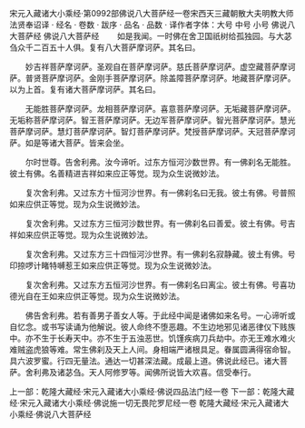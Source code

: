 宋元入藏诸大小乘经·第0992部佛说八大菩萨经一卷宋西天三藏朝散大夫明教大师法贤奉诏译
· 经名 · 卷数 · 跋序
· 品名 · 品数 · 译作者字体：大号 中号 小号
佛说八大菩萨经
佛说八大菩萨经
　　如是我闻。一时佛在舍卫国祇树给孤独园。与大苾刍众千二百五十人俱。复有八大菩萨摩诃萨。其名曰。

　　妙吉祥菩萨摩诃萨。圣观自在菩萨摩诃萨。慈氏菩萨摩诃萨。虚空藏菩萨摩诃萨。普贤菩萨摩诃萨。金刚手菩萨摩诃萨。除盖障菩萨摩诃萨。地藏菩萨摩诃萨。以为上首。复有诸大菩萨摩诃萨。其名曰。

　　无能胜菩萨摩诃萨。龙相菩萨摩诃萨。喜意菩萨摩诃萨。无垢藏菩萨摩诃萨。无垢称菩萨摩诃萨。智王菩萨摩诃萨。无边军菩萨摩诃萨。智光菩萨摩诃萨。慧光菩萨摩诃萨。慧灯菩萨摩诃萨。智灯菩萨摩诃萨。梵授菩萨摩诃萨。天冠菩萨摩诃萨。如是等诸大菩萨。皆来会坐。

　　尔时世尊。告舍利弗。汝今谛听。过东方恒河沙数世界。有一佛刹名无能胜。彼土有佛。名善精进吉祥如来应正等觉。现为众生说微妙法。

　　复次舍利弗。又过东方十恒河沙世界。有一佛刹名曰无我。彼土有佛。号普照如来应供正等觉。现为众生说微妙法。

　　复次舍利弗。又过东方三恒河沙数世界。有一佛刹名曰善爱。彼土有佛。号吉祥如来应供正等觉。现为众生说微妙法。

　　复次舍利弗。又过东方三十四恒河沙世界。有一佛刹名寂静藏。彼土有佛。号印捺啰计睹特嚩惹王如来应供正等觉。现为众生说微妙法。

　　复次舍利弗。又过东方五恒河沙世界。有一佛刹名曰离尘。彼土有佛。号喜功德光自在王如来应供正等觉。现为众生说微妙法。

　　佛告舍利弗。若有善男子善女人等。于此经中闻是诸佛如来名号。一心谛听或自忆念。或书写读诵为他解说。彼人命终不堕恶趣。不生边地邪见诸恶律仪下贱族中。亦不生于长寿天中。亦不生于五浊恶世。饥馑疾病刀兵劫中。亦无王难水难火难贼盗虎狼等难。常生佛刹及天上人间。身相端严诸根具足。眷属圆满得宿命智。具六波罗蜜。行四无量法。通达一切甚深法藏。成最上道。佛说此经已。诸大菩萨。舍利弗及诸苾刍。天人阿修罗等。闻佛所说皆大欢喜。信受奉行。

上一部：乾隆大藏经·宋元入藏诸大小乘经·佛说四品法门经一卷
下一部：乾隆大藏经·宋元入藏诸大小乘经·佛说施一切无畏陀罗尼经一卷
乾隆大藏经·宋元入藏诸大小乘经·佛说八大菩萨经